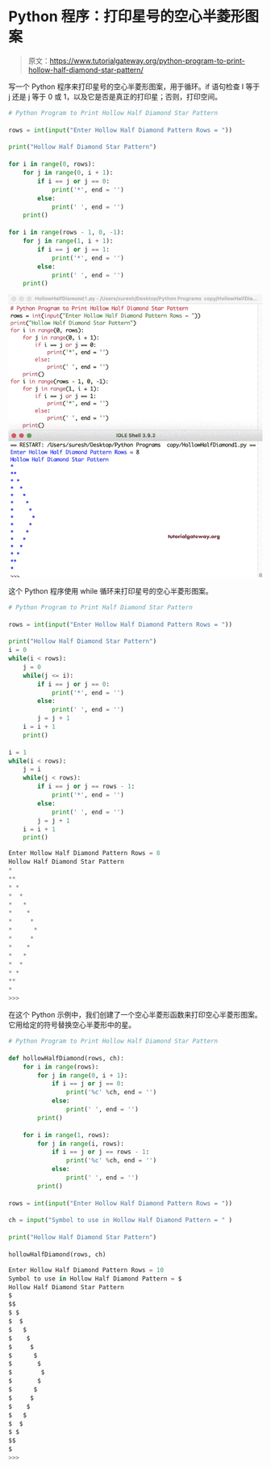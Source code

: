 # Python 程序：打印星号的空心半菱形图案

> 原文：<https://www.tutorialgateway.org/python-program-to-print-hollow-half-diamond-star-pattern/>

写一个 Python 程序来打印星号的空心半菱形图案，用于循环。if 语句检查 I 等于 j 还是 j 等于 0 或 1，以及它是否是真正的打印星；否则，打印空间。

```py
# Python Program to Print Hollow Half Diamond Star Pattern

rows = int(input("Enter Hollow Half Diamond Pattern Rows = "))

print("Hollow Half Diamond Star Pattern") 

for i in range(0, rows):
    for j in range(0, i + 1):
        if i == j or j == 0:
            print('*', end = '')
        else:
            print(' ', end = '')  
    print()

for i in range(rows - 1, 0, -1):
    for j in range(1, i + 1):
        if i == j or j == 1:
            print('*', end = '')
        else:
            print(' ', end = '')  
    print()
```

![Python Program to Print Hollow Half Diamond Star Pattern 1](img/d59896da74746ff508490bcb005aa65f.png)

这个 Python 程序使用 while 循环来打印星号的空心半菱形图案。

```py
# Python Program to Print Half Diamond Star Pattern

rows = int(input("Enter Hollow Half Diamond Pattern Rows = "))

print("Hollow Half Diamond Star Pattern") 
i = 0
while(i < rows):
    j = 0
    while(j <= i):
        if i == j or j == 0:
            print('*', end = '')
        else:
            print(' ', end = '')
        j = j + 1
    i = i + 1
    print()

i = 1
while(i < rows):
    j = i
    while(j < rows):
        if i == j or j == rows - 1:
            print('*', end = '')
        else:
            print(' ', end = '') 
        j = j + 1
    i = i + 1
    print()
```

```py
Enter Hollow Half Diamond Pattern Rows = 8
Hollow Half Diamond Star Pattern
*
**
* *
*  *
*   *
*    *
*     *
*      *
*     *
*    *
*   *
*  *
* *
**
*
>>>
```

在这个 Python 示例中，我们创建了一个空心半菱形函数来打印空心半菱形图案。它用给定的符号替换空心半菱形中的星。

```py
# Python Program to Print Hollow Half Diamond Star Pattern

def hollowHalfDiamond(rows, ch):
    for i in range(rows):
        for j in range(0, i + 1):
            if i == j or j == 0:
                print('%c' %ch, end = '')
            else:
                print(' ', end = '') 
        print()

    for i in range(1, rows):
        for j in range(i, rows):
            if i == j or j == rows - 1:
                print('%c' %ch, end = '')
            else:
                print(' ', end = '') 
        print()

rows = int(input("Enter Hollow Half Diamond Pattern Rows = "))

ch = input("Symbol to use in Hollow Half Diamond Pattern = " )

print("Hollow Half Diamond Star Pattern")

hollowHalfDiamond(rows, ch)
```

```py
Enter Hollow Half Diamond Pattern Rows = 10
Symbol to use in Hollow Half Diamond Pattern = $
Hollow Half Diamond Star Pattern
$
$$
$ $
$  $
$   $
$    $
$     $
$      $
$       $
$        $
$       $
$      $
$     $
$    $
$   $
$  $
$ $
$$
$
>>> 
```